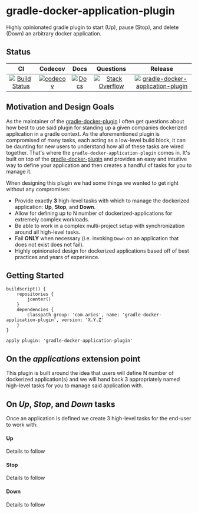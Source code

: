 # gradle-docker-application-plugin

Highly opinionated gradle plugin to start (Up), pause (Stop), and delete (Down) an arbitrary docker application.

## Status

| CI | Codecov | Docs | Questions | Release |
| :---: | :---: | :---: | :---: | :---: |
| [![Build Status](https://travis-ci.org/project-aries/gradle-docker-application-plugin.svg?branch=master)](https://travis-ci.org/project-aries/gradle-docker-application-plugin) | [![codecov](https://codecov.io/gh/project-aries/gradle-docker-application-plugin/branch/master/graph/badge.svg)](https://codecov.io/gh/project-aries/gradle-docker-application-plugin) | [![Docs](https://img.shields.io/badge/docs-latest-blue.svg)](http://htmlpreview.github.io/?https://github.com/project-aries/gradle-docker-application-plugin/blob/gh-pages/docs/index.html) | [![Stack Overflow](https://img.shields.io/badge/stack-overflow-4183C4.svg)](https://stackoverflow.com/questions/tagged/gradle-docker-application-plugin) | [![gradle-docker-application-plugin](https://api.bintray.com/packages/project-aries/libs-release-local/gradle-docker-application-plugin/images/download.svg) ](https://bintray.com/project-aries/libs-release-local/gradle-docker-application-plugin/_latestVersion) |


## Motivation and Design Goals

As the maintainer of the [gradle-docker-plugin](https://github.com/bmuschko/gradle-docker-plugin) I often get questions about how best to use said plugin for standing up a given companies dockerized application in a gradle context. As the aforementioned plugin is compromised of many tasks, each acting as a low-level build block, it can be daunting for new users to understand how all of these tasks are wired together. That's where the `gradle-docker-application-plugin` comes in. It's built on top of the [gradle-docker-plugin](https://github.com/bmuschko/gradle-docker-plugin) and provides an easy and intuitive way to define your application and then creates a handful of tasks for you to manage it.

When designing this plugin we had some things we wanted to get right without any compromises:

* Provide exactly **3** high-level tasks with which to manage the dockerized application: **Up**, **Stop**, and **Down**.
* Allow for defining up to N number of dockerized-applications for extremely complex workloads.
* Be able to work in a complex multi-project setup with synchronization around all high-level tasks.
* Fail **ONLY** when necessary (i.e. invoking `Down` on an application that does not exist does not fail).
* Highly opinionated design for dockerized applications based off of best practices and years of experience.


## Getting Started

```
buildscript() {
    repositories {
        jcenter()
    }
    dependencies {
        classpath group: 'com.aries', name: 'gradle-docker-application-plugin', version: 'X.Y.Z'
    }
}

apply plugin: 'gradle-docker-application-plugin'
```

## On the _applications_ extension point

This plugin is built around the idea that users will define N number of dockerized application(s) and we will hand back 3 appropriately named high-level tasks for you to manage said application with.

## On _Up_, _Stop_, and _Down_ tasks

Once an application is defined we create 3 high-level tasks for the end-user to work with:

#### Up

Details to follow

#### Stop

Details to follow

#### Down

Details to follow

